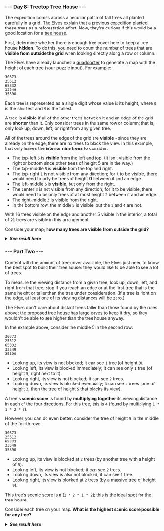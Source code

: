 ﻿### --- Day 8: Treetop Tree House ---

The expedition comes across a peculiar patch of tall trees all planted
carefully in a grid. The Elves explain that a previous expedition planted
these trees as a reforestation effort. Now, they're curious if this would
be a good location for a [tree house](https://en.wikipedia.org/wiki/Tree_house).

First, determine whether there is enough tree cover here to keep a tree
house **hidden**. To do this, you need to count the number of trees that are
**visible from outside the grid** when looking directly along a row or column.

The Elves have already launched a [quadcopter](https://en.wikipedia.org/wiki/Quadcopter) to generate a map with the
height of each tree (your puzzle input). For example:

	30373
	25512
	65332
	33549
	35390

Each tree is represented as a single digit whose value is its height, where
`0` is the shortest and `9` is the tallest.

A tree is **visible** if all of the other trees between it and an edge of the
grid are **shorter** than it. Only consider trees in the same row or column;
that is, only look up, down, left, or right from any given tree.

All of the trees around the edge of the grid are **visible** - since they are
already on the edge, there are no trees to block the view. In this example,
that only leaves the **interior nine trees** to consider:

- The top-left `5` is **visible** from the left and top. (It isn't visible from the right or bottom since other trees of height 5 are in the way.)
- The top-middle `5` is **visible** from the top and right.
- The top-right `1` is not visible from any direction; for it to be visible, there would need to only be trees of height **0** between it and an edge.
- The left-middle `5` is **visible**, but only from the right.
- The center `3` is not visible from any direction; for it to be visible, there would need to be only trees of at most height `2` between it and an edge.
- The right-middle `3` is visible from the right.
- In the bottom row, the middle `5` is visible, but the `3` and `4` are not.

With 16 trees visible on the edge and another 5 visible in the interior, a
total of **`21`** trees are visible in this arrangement.

Consider your map; **how many trees are visible from outside the grid?**

<details>
  <summary><strong><em>See result here</em></strong></summary>
	Your puzzle answer was <strong><em>1859</em></strong>.
</details>

### --- Part Two ---

Content with the amount of tree cover available, the Elves just need to
know the best spot to build their tree house: they would like to be able to
see a lot of trees.

To measure the viewing distance from a given tree, look up, down, left, and
right from that tree; stop if you reach an edge or at the first tree that
is the same height or taller than the tree under consideration. (If a tree
is right on the edge, at least one of its viewing distances will be zero.)

The Elves don't care about distant trees taller than those found by the
rules above; the proposed tree house has large [eaves](https://en.wikipedia.org/wiki/Eaves) to keep it dry, so
they wouldn't be able to see higher than the tree house anyway.

In the example above, consider the middle 5 in the second row:

	30373
	25512
	65332
	33549
	35390

- Looking up, its view is not blocked; it can see `1` tree (of height `3`).
- Looking left, its view is blocked immediately; it can see only `1` tree (of height `5`, right next to it).
- Looking right, its view is not blocked; it can see `2` trees.
- Looking down, its view is blocked eventually; it can see `2` trees (one of height `3`, then the tree of height `5` that blocks its view).

A tree's **scenic score** is found by **multiplying together** its viewing distance
in each of the four directions. For this tree, this is `4` (found by
multiplying `1 * 1 * 2 * 2`).

However, you can do even better: consider the tree of height `5` in the
middle of the fourth row:

	30373
	25512
	65332
	33549
	35390

- Looking up, its view is blocked at `2` trees (by another tree with a height of `5`).
- Looking left, its view is not blocked; it can see `2` trees.
- Looking down, its view is also not blocked; it can see `1` tree.
- Looking right, its view is blocked at `2` trees (by a massive tree of height `9`).

This tree's scenic score is **`8`** (`2 * 2 * 1 * 2`); this is the ideal spot
for the tree house.

Consider each tree on your map. **What is the highest scenic score possible
for any tree?**

<details>
  <summary><strong><em>See result here</em></strong></summary>
	Your puzzle answer was <strong><em>332640</em></strong>.
</details>